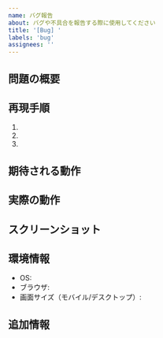```yaml
---
name: バグ報告
about: バグや不具合を報告する際に使用してください
title: '[Bug] '
labels: 'bug'
assignees: ''
---
```


## 問題の概要
<!-- 何が起きているか簡潔に説明してください -->

## 再現手順
1. 
2. 
3. 

## 期待される動作
<!-- 本来どのように動作するべきか -->

## 実際の動作
<!-- 実際に何が起きているか -->

## スクリーンショット
<!-- 可能であれば画像を添付してください -->

## 環境情報
- OS: 
- ブラウザ: 
- 画面サイズ（モバイル/デスクトップ）: 

## 追加情報
<!-- その他、参考になる情報があれば -->
